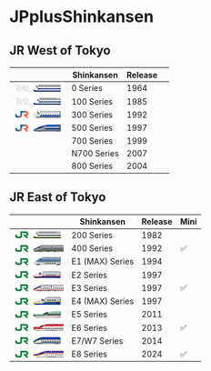 # JPplusShinkansen

## JR West of Tokyo

| | Shinkansen | Release |  |
| --- | --- | --- | --- |
|![0 Series](/src/gfx/0_series/purchase_original.png)| 0 Series | 1964 | |
|![100 Series](/src/gfx/100_series/purchase_original_jnr.png)| 100 Series | 1985 | |
|![300 Series](/src/gfx/300_series/purchase.png)| 300 Series | 1992 | |
|![500 Series](/src/gfx/500_series/purchase.png)| 500 Series | 1997 ||
|| 700 Series | 1999 ||
|| N700 Series | 2007 ||
|| 800 Series | 2004 ||

## JR East of Tokyo 

| | Shinkansen | Release | Mini |
| --- | --- | --- | --- |
|![200 Series](/src/gfx/200_series/purchase_original_jre.png)| 200 Series | 1982 | |
|![400 Series](/src/gfx/400_series/buy_400.png)| 400 Series | 1992 | ✅ |
|![E1 Series](/src/gfx/e1_series/buy_e1_original.png)| E1 (MAX) Series | 1994 ||
|![E2 Series](/src/gfx/e2_series/purchase.png)| E2 Series | 1997 ||
|![E3 Series](/src/gfx/e3_series/buy_e3_r.png)| E3 Series | 1997 | ✅ |
|![E4 Series](/src/gfx/e4_series/purchase_yellow.png)| E4 (MAX) Series | 1997 | |
|![E5 Series](/src/gfx/e5_series/purchase.png)| E5 Series | 2011 | |
|![E6 Series](/src/gfx/e6_series/purchase.png)| E6 Series | 2013|  ✅ | 
|![E7 Series](/src/gfx/e7_series/purchase.png)| E7/W7 Series | 2014 | |
|![E8 Series](/src/gfx/e8_series/purchase.png)| E8 Series | 2024 |✅|
